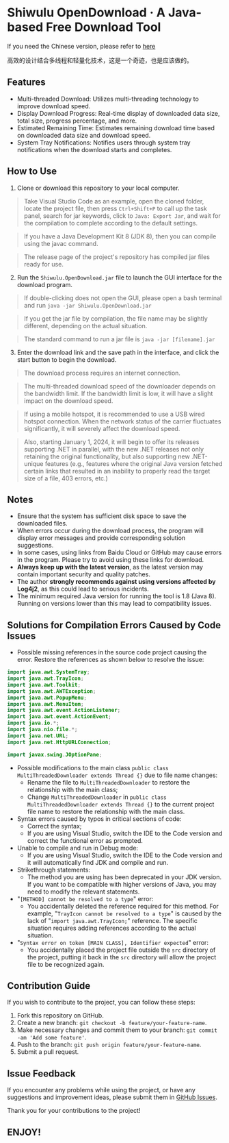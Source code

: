 # Shiwulu OpenDownload · A Java-based Free Download Tool

If you need the Chinese version, please refer to [here](/README.md)

高效的设计结合多线程和轻量化技术，这是一个奇迹，也是应该做的。

## Features

- Multi-threaded Download: Utilizes multi-threading technology to improve download speed.
- Display Download Progress: Real-time display of downloaded data size, total size, progress percentage, and more.
- Estimated Remaining Time: Estimates remaining download time based on downloaded data size and download speed.
- System Tray Notifications: Notifies users through system tray notifications when the download starts and completes.

## How to Use

1. Clone or download this repository to your local computer.
> Take Visual Studio Code as an example, open the cloned folder, locate the project file, then press ``Ctrl+Shift+P`` to call up the task panel, search for jar keywords, click to ``Java: Export Jar``, and wait for the compilation to complete according to the default settings.

> If you have a Java Development Kit 8 (JDK 8), then you can compile using the javac command.

> The release page of the project's repository has compiled jar files ready for use. 

2. Run the `Shiwulu.OpenDownload.jar` file to launch the GUI interface for the download program.
> If double-clicking does not open the GUI, please open a bash terminal and run ``java -jar Shiwulu.OpenDownload.jar``

> If you get the jar file by compilation, the file name may be slightly different, depending on the actual situation.

> The standard command to run a jar file is ``java -jar [filename].jar``

3. Enter the download link and the save path in the interface, and click the start button to begin the download.
> The download process requires an internet connection.

> The multi-threaded download speed of the downloader depends on the bandwidth limit. If the bandwidth limit is low, it will have a slight impact on the download speed.

> If using a mobile hotspot, it is recommended to use a USB wired hotspot connection. When the network status of the carrier fluctuates significantly, it will severely affect the download speed.

> Also, starting January 1, 2024, it will begin to offer its releases supporting .NET in parallel, with the new .NET releases not only retaining the original functionality, but also supporting new .NET-unique features (e.g., features where the original Java version fetched certain links that resulted in an inability to properly read the target size of a file, 403 errors, etc.)
## Notes

- Ensure that the system has sufficient disk space to save the downloaded files.
- When errors occur during the download process, the program will display error messages and provide corresponding solution suggestions.
- In some cases, using links from Baidu Cloud or GitHub may cause errors in the program. Please try to avoid using these links for download.
- **Always keep up with the latest version**, as the latest version may contain important security and quality patches.
- The author **strongly recommends against using versions affected by Log4j2**, as this could lead to serious incidents.
- The minimum required Java version for running the tool is 1.8 (Java 8). Running on versions lower than this may lead to compatibility issues.

## Solutions for Compilation Errors Caused by Code Issues

- Possible missing references in the source code project causing the error. Restore the references as shown below to resolve the issue:
```java
import java.awt.SystemTray;
import java.awt.TrayIcon;
import java.awt.Toolkit;
import java.awt.AWTException;
import java.awt.PopupMenu;
import java.awt.MenuItem;
import java.awt.event.ActionListener;
import java.awt.event.ActionEvent;
import java.io.*;
import java.nio.file.*;
import java.net.URL;
import java.net.HttpURLConnection;

import javax.swing.JOptionPane;
```
- Possible modifications to the main class `public class MultiThreadedDownloader extends Thread {}` due to file name changes:
  - Rename the file to `MultiThreadedDownloader` to restore the relationship with the main class;
  - Change `MultiThreadedDownloader` in `public class MultiThreadedDownloader extends Thread {}` to the current project file name to restore the relationship with the main class.
- Syntax errors caused by typos in critical sections of code:
  - Correct the syntax;
  - If you are using Visual Studio, switch the IDE to the Code version and correct the functional error as prompted.
- Unable to compile and run in Debug mode:
  - If you are using Visual Studio, switch the IDE to the Code version and it will automatically find JDK and compile and run.
- Strikethrough statements:
  - The method you are using has been deprecated in your JDK version. If you want to be compatible with higher versions of Java, you may need to modify the relevant statements.
- "`[METHOD] cannot be resolved to a type`" error:
  - You accidentally deleted the reference required for this method. For example, "`TrayIcon cannot be resolved to a type`" is caused by the lack of "`import java.awt.TrayIcon;`" reference. The specific situation requires adding references according to the actual situation.
- "`Syntax error on token [MAIN CLASS], Identifier expected`" error:
  - You accidentally placed the project file outside the `src` directory of the project, putting it back in the `src` directory will allow the project file to be recognized again.

## Contribution Guide

If you wish to contribute to the project, you can follow these steps:

1. Fork this repository on GitHub.
2. Create a new branch: `git checkout -b feature/your-feature-name`.
3. Make necessary changes and commit them to your branch: `git commit -am 'Add some feature'`.
4. Push to the branch: `git push origin feature/your-feature-name`.
5. Submit a pull request.

## Issue Feedback

If you encounter any problems while using the project, or have any suggestions and improvement ideas, please submit them in [GitHub Issues](https://github.com/Lavaver/Shiwulu-OpenDownload/issues).

Thank you for your contributions to the project!

## ENJOY!
